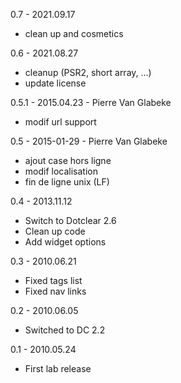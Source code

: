 0.7 - 2021.09.17
- clean up and cosmetics

0.6 - 2021.08.27
- cleanup (PSR2, short array, ...)
- update license

0.5.1 - 2015.04.23 - Pierre Van Glabeke
- modif url support

0.5 - 2015-01-29 - Pierre Van Glabeke
- ajout case hors ligne
- modif localisation
- fin de ligne unix (LF)

0.4 - 2013.11.12
- Switch to Dotclear 2.6
- Clean up code 
- Add widget options

0.3 - 2010.06.21
- Fixed tags list
- Fixed nav links

0.2 - 2010.06.05
- Switched to DC 2.2

0.1 - 2010.05.24
- First lab release